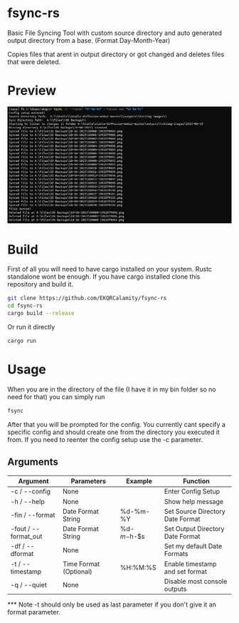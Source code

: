 # fsync-rs
Basic File Syncing Tool with custom source directory and auto generated output directory from a base. (Format Day-Month-Year)

Copies files that arent in output directory or got changed and deletes files that were deleted.

# Preview
![img](https://github.com/EKQRCalamity/fsync-rs/blob/main/preview.png)

# Build
First of all you will need to have cargo installed on your system. Rustc standalone wont be enough.
If you have cargo installed clone this repository and build it.
```bash
git clone https://github.com/EKQRCalamity/fsync-rs
cd fsync-rs
cargo build --release
```
Or run it directly
```bash
cargo run
```

# Usage

When you are in the directory of the file (I have it in my bin folder so no need for that) you can simply run
```bash
fsync
```
After that you will be prompted for the config. You currently cant specify a specific config and should create one from the directory you executed it from. If you need to reenter the config setup use the -c parameter.

## Arguments

|       Argument       |        Parameters       |   Example   |            Function              |
|----------------------|-------------------------|-------------|----------------------------------|
| -c / --config        | None                    |             | Enter Config Setup               |
| -h / --help          | None                    |             | Show help message                |
| -fin / --format      | Date Format String      | %d-%m-%Y    | Set Source Directory Date Format |
| -fout / --format_out | Date Format String      | %d-$m-$h-$s | Set Output Directory Date Format |
| -df / --dformat      | None                    |             | Set my default Date Formats      |
| -t / --timestamp     | Time Format (Optional)  | %H:%M:%S    | Enable timestamp and set format  |
| -q / --quiet         | None                    |             | Disable most console outputs     |

*** Note -t should only be used as last parameter if you don't give it an format parameter.
